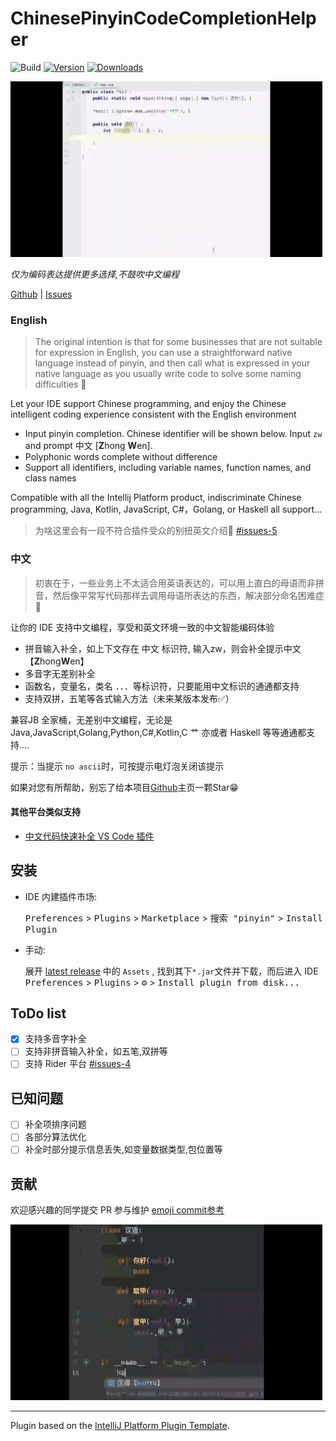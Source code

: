 # ChinesePinyinCodeCompletionHelper

![Build](https://github.com/tuchg/ChinesePinyin-CodeCompletionHelper/workflows/Build/badge.svg)
[![Version](https://img.shields.io/jetbrains/plugin/v/14838.svg)](https://plugins.jetbrains.com/plugin/14838)
[![Downloads](https://img.shields.io/jetbrains/plugin/d/14838.svg)](https://plugins.jetbrains.com/plugin/14838)

![Java演示](screenshots/java.GIF)

*仅为编码表达提供更多选择,不鼓吹中文编程*

<!-- Plugin description -->

<a href="https://github.com/tuchg/ChinesePinyin-CodeCompletionHelper">Github</a> | <a href="https://github.com/tuchg/ChinesePinyin-CodeCompletionHelper/issues">Issues</a>  

<h3>English</h3>

> The original intention is that for some businesses that are not suitable for expression in English, you can use a straightforward native language instead of pinyin, and then call what is expressed in your native language as you usually write code to solve some naming difficulties 🤔

Let your IDE support Chinese programming, and enjoy the Chinese intelligent coding experience consistent with the English environment

* Input pinyin completion. Chinese identifier will be shown below. Input `zw` and prompt 中文 [**Z**hong **W**en].
* Polyphonic words complete without difference
* Support all identifiers, including variable names, function names, and class names

Compatible with all the Intellij Platform product, indiscriminate Chinese programming, Java, Kotlin, JavaScript, C#，Golang, or Haskell all support...

> 为啥这里会有一段不符合插件受众的别扭英文介绍💬  <a href="https://github.com/tuchg/ChinesePinyin-CodeCompletionHelper/issues/5">#issues-5</a>

<h3>中文</h3>

> 初衷在于，一些业务上不太适合用英语表达的，可以用上直白的母语而非拼音，然后像平常写代码那样去调用母语所表达的东西，解决部分命名困难症🤔

让你的 IDE 支持中文编程，享受和英文环境一致的中文智能编码体验

* 拼音输入补全，如上下文存在 中文 标识符, 输入zw，则会补全提示中文【**Z**hong**W**en】
* 多音字无差别补全
* 函数名，变量名，类名 ．．．等标识符，只要能用中文标识的通通都支持
* 支持双拼，五笔等各式输入方法（未来某版本发布✅）

兼容JB 全家桶，无差别中文编程，无论是 Java,JavaScript,Golang,Python,C#,Kotlin,C 艹 亦或者 Haskell 等等通通都支持....

<p></p>

提示：当提示 `no ascii`时，可按提示电灯泡关闭该提示

如果对您有所帮助，别忘了给本项目<a href="https://github.com/tuchg/ChinesePinyin-CodeCompletionHelper">Github</a>主页一颗Star😁

<h4>其他平台类似支持</h4>

* <a href="https://gitee.com/Program-in-Chinese/vscode_Chinese_Input_Assistant">中文代码快速补全 VS Code 插件</a>

<!-- Plugin description end -->



## 安装

- IDE 内建插件市场:
  
  <kbd>Preferences</kbd> > <kbd>Plugins</kbd> > <kbd>Marketplace</kbd> > <kbd>搜索 "pinyin"</kbd> >
  <kbd>Install Plugin</kbd>
  
- 手动:

  展开 [latest release](https://github.com/tuchg/ChinesePinyin-CodeCompletionHelper/releases/latest) 中的 `Assets` , 找到其下`*.jar`文件并下载，而后进入 IDE 
  <kbd>Preferences</kbd> > <kbd>Plugins</kbd> > <kbd>⚙️</kbd> > <kbd>Install plugin from disk...</kbd>

## ToDo list
- [x] 支持多音字补全
- [ ] 支持非拼音输入补全，如五笔,双拼等
- [ ] 支持 Rider 平台 [#issues-4](https://github.com/tuchg/ChinesePinyin-CodeCompletionHelper/issues/4)

## 已知问题
- [ ] 补全项排序问题
- [ ] 各部分算法优化
- [ ] 补全时部分提示信息丢失,如变量数据类型,包位置等

## 贡献

欢迎感兴趣的同学提交 PR 参与维护
[emoji commit参考](https://gitmoji.carloscuesta.me/)

![Python 演示](screenshots/py.GIF)


---
Plugin based on the [IntelliJ Platform Plugin Template][template].

[template]: https://github.com/JetBrains/intellij-platform-plugin-template
